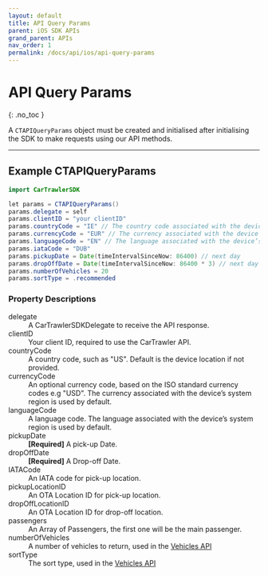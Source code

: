 ```yaml
---
layout: default
title: API Query Params
parent: iOS SDK APIs
grand_parent: APIs
nav_order: 1
permalink: /docs/api/ios/api-query-params
---
```


# API Query Params

{: .no_toc }

A `CTAPIQueryParams` object must be created and initialised after initialising the SDK to make requests using our API methods.

---

## Example CTAPIQueryParams

```java
import CarTrawlerSDK

let params = CTAPIQueryParams()  
params.delegate = self
params.clientID = "your clientID"
params.countryCode = "IE" // The country code associated with the device’s system region is used by default.
params.currencyCode = "EUR" // The currency associated with the device’s system region is used by default.
params.languageCode = "EN" // The language associated with the device’s system region is used by default.
params.iataCode = "DUB"
params.pickupDate = Date(timeIntervalSinceNow: 86400) // next day
params.dropOffDate = Date(timeIntervalSinceNow: 86400 * 3) // next day + 3 days
params.numberOfVehicles = 20
params.sortType = .recommended
```

### Property Descriptions

<dl>
<dt>delegate</dt>
<dd>A CarTrawlerSDKDelegate to receive the API response.</dd>
<dt>clientID</dt>
<dd>Your client ID, required to use the CarTrawler API.</dd>
<dt>countryCode</dt>
<dd>A country code, such as "US". Default is the device location if not provided.</dd>
<dt>currencyCode</dt>
<dd>An optional currency code, based on the ISO standard currency codes e.g "USD". The currency associated with the device’s system region is used by default.</dd>
<dt>languageCode</dt>
<dd>A language code. The language associated with the device’s system region is used by default.</dd>
<dt>pickupDate</dt>
<dd><b>[Required]</b> A pick-up Date.</dd>
<dt>dropOffDate</dt>
<dd><b>[Required]</b> A Drop-off Date.</dd>
<dt>IATACode </dt>
<dd>An IATA code for pick-up location.</dd>
<dt>pickupLocationID</dt>
<dd>An OTA Location ID for pick-up location.</dd>
<dt>dropOffLocationID</dt>
<dd>An OTA Location ID for drop-off location.</dd>
<dt>passengers</dt>
<dd>An Array of Passengers, the first one will be the main passenger.</dd>
<dt>numberOfVehicles</dt>
<dd>A number of vehicles to return, used in the <a href="/docs/ios/apis/vehicles">Vehicles API</a></dd>
<dt>sortType</dt>
<dd>The sort type, used in the <a href="/docs/ios/apis/vehicles">Vehicles API</a></dd>
</dl>